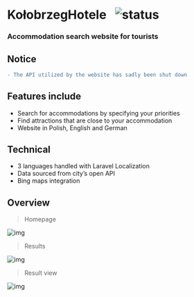 # KołobrzegHotele &nbsp; <img src="https://img.shields.io/badge/status-finished-green" alt="status">

### Accommodation search website for tourists

## Notice

```diff
- The API utilized by the website has sadly been shut down
```

## Features include

-   Search for accommodations by specifying your priorities
-   Find attractions that are close to your accommodation
-   Website in Polish, English and German

## Technical

-   3 languages handled with Laravel Localization
-   Data sourced from city’s open API
-   Bing maps integration

## Overview

> Homepage<br />

<img src="https://user-images.githubusercontent.com/61974579/146548889-77acaa25-aee1-432b-9817-eabde4f58f78.png" alt="img"> <br />
 
> Results<br /> 

<img src="https://user-images.githubusercontent.com/61974579/146549746-6a6da0ed-818e-4767-8709-dccd9cf8b8bf.png" alt="img"> <br />
 
> Result view<br /> 

<img src="https://user-images.githubusercontent.com/61974579/146550027-31d2b403-e90b-4778-b4c4-5791065fe250.png" alt="img">

